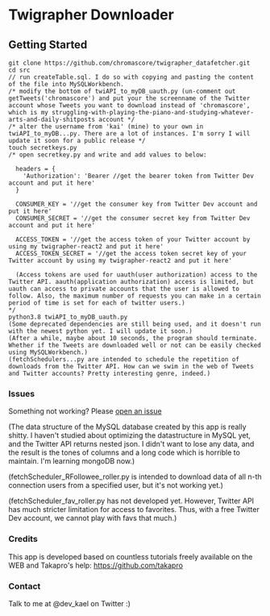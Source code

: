 # Twigrapher Downloader

## Getting Started
```
git clone https://github.com/chromascore/twigrapher_datafetcher.git
cd src
// run createTable.sql. I do so with copying and pasting the content of the file into MySQLWorkbench.
/* modify the bottom of twiAPI_to_myDB_uauth.py (un-comment out getTweets('chromascore') and put your the screenname of the Twitter account whose Tweets you want to download instead of 'chromascore', which is my struggling-with-playing-the-piano-and-studying-whatever-arts-and-daily-shitposts account */
/* alter the username from 'kai' (mine) to your own in twiAPI_to_myDB...py. There are a lot of instances. I'm sorry I will update it soon for a public release */
touch secretkeys.py
/* open secretkey.py and write and add values to below:

  headers = {
    'Authorization': 'Bearer //get the bearer token from Twitter Dev account and put it here'
  }

  CONSUMER_KEY = '//get the consumer key from Twitter Dev account and put it here'
  CONSUMER_SECRET = '//get the consumer secret key from Twitter Dev account and put it here'

  ACCESS_TOKEN = '//get the access token of your Twitter account by using my twigrapher-react2 and put it here'
  ACCESS_TOKEN_SECRET = '//get the access token secret key of your Twitter account by using my twigrapher-react2 and put it here'

  (Access tokens are used for uauth(user authorization) access to the Twitter API. aauth(application authorization) access is limited, but uauth can access to private accounts that the user is allowed to follow. Also, the maximum number of requests you can make in a certain period of time is set for each of twitter users.)
*/
python3.8 twiAPI_to_myDB_uauth.py
(Some deprecated dependencies are still being used, and it doesn't run with the newest python yet. I will update it soon.)
(After a while, maybe about 10 seconds, the program should terminate. Whether if the Tweets are downloaded well or not can be easily checked using MySQLWorkbench.)
(fetchSchedulers...py are intended to schedule the repetition of downloads from the Twitter API. How can we swim in the web of Tweets and Twitter accounts? Pretty interesting genre, indeed.)
```

### Issues
Something not working?  Please [open an issue](https://github.com/chromascore/twigrapher-api/issues)

(The data structure of the MySQL database created by this app is really shitty. I haven't studied about optimizing the datastructure in MySQL yet, and the Twitter API returns nested json. I didn't want to lose any data, and the result is the tones of columns and a long code which is horrible to maintain. I'm learning mongoDB now.)

(fetchScheduler_RFollowee_roller.py is intended to download data of all n-th connection users from a specified user, but it's not working yet.)
  
(fetchScheduler_fav_roller.py has not developed yet. However, Twitter API has much stricter limitation for access to favorites. Thus, with a free Twitter Dev account, we cannot play with favs that much.)

### Credits
This app is developed based on countless tutorials freely available on the WEB and Takapro's help: https://github.com/takapro

### Contact
Talk to me at @dev_kael on Twitter :)
